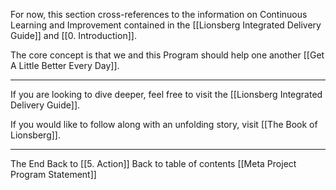 For now, this section cross-references to the information on Continuous Learning and Improvement contained in the [[Lionsberg Integrated Delivery Guide]] and [[0. Introduction]]. 

The core concept is that we and this Program should help one another [[Get A Little Better Every Day]]. 

___
If you are looking to dive deeper, feel free to visit the [[Lionsberg Integrated Delivery Guide]].  

If you would like to follow along with an unfolding story, visit [[The Book of Lionsberg]].  

___

The End
Back to [[5. Action]] 
Back to table of contents [[Meta Project Program Statement]]
